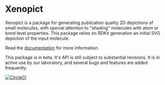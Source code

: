 # Xenopict

Xenopict is a package for generating publication quality 2D depictions of small molecules, 
with special attention to "shading" molecules with atom or bond level properties. This package
relies on RDKit generation an initial SVG depiction of the input molecule.

Read the [documentation](https://xenopict.readthedocs.io/en/latest/) for more information.

This package is in beta. It's API is still subject to substantial revisions. It is in active use by our laboratory, 
and several bugs and features are added frequently.

[![CircleCI](https://dl.circleci.com/status-badge/img/gh/swamidasslab/xenopict/tree/main.svg?style=svg)](https://dl.circleci.com/status-badge/redirect/gh/swamidasslab/xenopict/tree/main)
